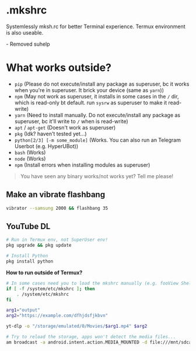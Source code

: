 # .mkshrc

Systemlessly mksh.rc for better Terminal experience. Termux environment is also useable.

<changelog version="2022-05-22">
    - Removed suhelp
</changelog>

# What works outside?

- `pip` (Please do not execute/install any package as superuser, bc it works when you're in superuser. It brick your device (same as `yarn`))
- `npm` (May not work as superuser, it installs in some cases in the `/` dir, which is read-only bt default. run `sysrw` as superuser to make it read-write)
- `yarn` (Need to install manually. Do not execute/install any package as superuser, bc it'll write to `/` when is read-write)
- `apt` / `apt-get` (Doesn't work as superuser)
- `pkg` (Idk? haven't tested yet...)
- `python[2/3] [-m some_module]` (Works. You can also run an Telegram Userbot (e.g. HyperUBot))
- `bash` (Works)
- `node` (Works)
- `npm` (Install errors when installing modules as superuser)

> You have seen any binary works/not works yet? Tell me please!

## Make an vibrate flashbang

```bash
vibrator --samsung 2000 && flashbang 35
```

## YouTube DL

```bash
# Run in Termux env, not SuperUser env!
pkg upgrade && pkg update

# Install Python
pkg install python
```

**How to run outside of Termux?**

```bash
# In some cases need you to load the mkshrc manually (e.g. fooView Shell Executor)
if [ -f /system/etc/mkshrc ]; then
    . /system/etc/mkshrc
fi

arg1="output"
arg2="https://example.com/dfhjdsfjkbvn"

yt-dlp -o "/storage/emulated/0/Movies/$arg1.mp4" $arg2

# Try to reload the storage, apps won't detect the media files...
am broadcast -a android.intent.action.MEDIA_MOUNTED -d file:///mnt/sdcard
```
